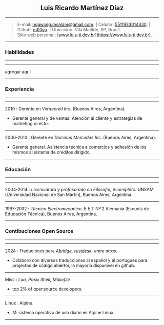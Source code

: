 ## <center>Luis Ricardo Martínez Díaz</center>

---
>E-mail: <ngawang.monlam@gmail.com>. | Celular: [5511933014430](tel:+5511933014430). | Github: [m00sp](https://github.com/m00sp). | Ubicación: Vila Matilde, SP, Brasil. </br> Sitio web personal: [www.luis-ti.dev.br](https://www.luis-ti.dev.br).
---

### Habilidades
-------
----
agregar aquí

----

### Experiencia
-----------
----
2010
:   Gerente en *Verdecred Inc.* (Buenos Aires, Argentina).

- Gerente general y de ventas. Atención al cliente y estrategias de marketing directo.

----
2006-2010
:   Gerente en *Dominus Mercedes Inc.* (Buenos Aires, Argentina).

- Gerente general. Asistencia técnica a comercios y adhesión de los mismos al sistema de créditos dirigido.
----


### Educación
----
----
2004-2014
:       *Licenciatura y profesorado en Filosofía, incompleto.* UNSAM (Universidad Nacional de San Martín), Buenos Aires, Argentina.

----
1997-2002
:       *Técnico Electromecánico.* E.E.T Nº 2 Alemania (Escuela de Educación Técnica), Buenos Aires, Argentina.

----

### Contibuciones Open Source
----
----
2024
:   Traduciones para *[Abridge](https://github.com/jieiku/abridge), [rustdesk](https://github.com/rustdesk/rustdesk-server-demo), entre otras.*
- Colaboro con diversas traducciones al español y al portugués para projectos de código abiertoi, la mayoría disponível en github.

----
Misc
:   *Lua, Posix Shell, Makefile*
- top 2% of opensource developers.

----
Linux
:	Alpine.
- Mi sistema operativo de uso diario es Alpine Linux.
-----
